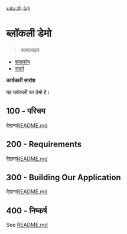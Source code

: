 ब्लॉकली-डेमो

# ब्लॉकली डेमो

> स्लगलाइन

-   [शब्दकोष](./GLOSSARY.md)
-   [संदर्भ](./REFERENCES.md)

**कार्यकारी सारांश**

यह ब्लॉकली का डेमो है।

## 100 - परिचय

देखना[README.md](./100/README.md)

## 200 - Requirements

देखना[README.md](./200/README.md)

## 300 - Building Our Application

देखना[README.md](./300/README.md)

## 400 - निष्कर्ष

See [README.md](./400/README.md)
